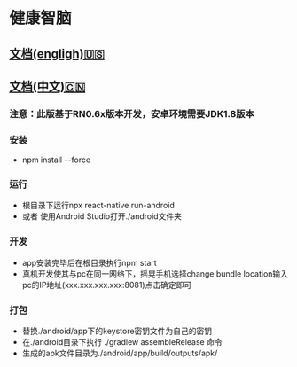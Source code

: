 # 健康智脑

## [文档(engligh)🇺🇸](https://markdown.com.cn)
## [文档(中文)🇨🇳](https://www.reactnative.cn/docs/0.68/environment-setup)

### 注意：此版基于RN0.6x版本开发，安卓环境需要JDK1.8版本

### 安装
- npm install --force

### 运行
- 根目录下运行npx react-native run-android
- 或者 使用Android Studio打开./android文件夹
### 开发
- app安装完毕后在根目录执行npm start
- 真机开发使其与pc在同一网络下，摇晃手机选择change bundle location输入pc的IP地址(xxx.xxx.xxx.xxx:8081)点击确定即可

### 打包
- 替换./android/app下的keystore密钥文件为自己的密钥
- 在./android目录下执行 ./gradlew assembleRelease 命令
- 生成的apk文件目录为./android/app/build/outputs/apk/